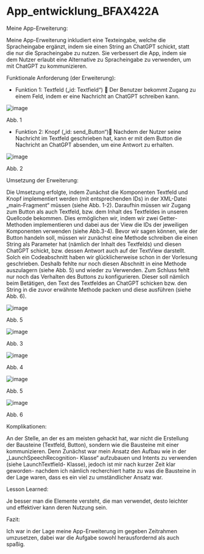 # App_entwicklung_BFAX422A 

Meine App-Erweiterung: 

Meine App-Erweiterung inkludiert eine Texteingabe, welche die Spracheingabe ergänzt, indem sie einen String an ChatGPT schickt, statt die nur die Spracheingabe zu nutzen. 
Sie verbessert die App, indem sie dem Nutzer erlaubt eine Alternative zu Spracheingabe zu verwenden, um mit ChatGPT zu kommunizieren. 


Funktionale Anforderung (der Erweiterung): 

-	Funktion 1: Textfeld („id: Textfield“)  Der Benutzer bekommt Zugang zu einem Feld, indem er eine Nachricht an ChatGPT schreiben kann.

![image](https://github.com/YassineH03/app_entwicklung_BFAX422A/assets/147349679/45beebf3-8d90-4b3b-8300-59cc5ccda254)

Abb. 1

-	Funktion 2: Knopf („id: send_Button“) Nachdem der Nutzer seine Nachricht im Textfeld 
geschrieben hat, kann er mit dem Button die Nachricht an ChatGPT absenden, um eine Antwort zu erhalten.



![image](https://github.com/YassineH03/app_entwicklung_BFAX422A/assets/147349679/8ec94aa7-7e56-49b3-a61c-dfca8b699c20)


Abb. 2

Umsetzung der Erweiterung:

Die Umsetzung erfolgte, indem Zunächst die Komponenten Textfeld und Knopf implementiert werden (mit entsprechenden IDs) in der XML-Datei „main-Fragment“ müssen (siehe Abb. 1-2). 
Daraufhin müssen wir Zugang zum Button als auch Textfeld, bzw. dem Inhalt des Textfeldes in unseren Quellcode bekommen. Dies ermöglichen wir, indem wir zwei Getter-Methoden implementieren und dabei aus der View die IDs der jeweiligen Komponenten verwenden (siehe Abb.3-4). 
Bevor wir sagen können, wie der Button handeln soll, müssen wir zunächst eine Methode schreiben die einen String als Parameter hat (nämlich der Inhalt des Textfelds) und diesen ChatGPT schickt, bzw. dessen Antwort auch auf der TextView darstellt. Solch ein Codeabschnitt haben wir glücklicherweise schon in der Vorlesung geschrieben. Deshalb fehlte nur noch diesen Abschnitt in eine Methode auszulagern (siehe Abb. 5) und wieder zu Verwenden.
Zum Schluss fehlt nur noch das Verhalten des Buttons zu konfigurieren. Dieser soll nämlich beim Betätigen, den Text des Textfeldes an ChatGPT schicken bzw. den String in die zuvor erwähnte Methode packen und diese ausführen (siehe Abb. 6).



![image](https://github.com/YassineH03/app_entwicklung_BFAX422A/assets/147349679/4d26720e-e634-4b30-870d-89644c095a86)

 
Abb. 5


![image](https://github.com/YassineH03/app_entwicklung_BFAX422A/assets/147349679/cf80648e-b17b-4455-a41a-3c4bc5c28621)


Abb. 3


![image](https://github.com/YassineH03/app_entwicklung_BFAX422A/assets/147349679/b21e820d-284f-4153-b59e-67cbbf253d3b)

 
Abb. 4


![image](https://github.com/YassineH03/app_entwicklung_BFAX422A/assets/147349679/28c992fc-ffc6-4d50-bbe2-88e857c8b612)

 
Abb. 5


![image](https://github.com/YassineH03/app_entwicklung_BFAX422A/assets/147349679/fcb745b8-b03c-4936-bf0d-d739157a3beb)

 
Abb. 6
	

Komplikationen: 

An der Stelle, an der es am meisten gehackt hat, war nicht die Erstellung der Bausteine (Textfeld, Button), sondern wie die Bausteine mit einer kommunizieren. Denn Zunächst war mein Ansatz den Aufbau wie in der „LaunchSpeechRecognition- Klasse“ aufzubauen und Intents zu verwenden (siehe LaunchTextfield- Klasse), jedoch ist mir nach kurzer Zeit klar geworden- nachdem ich nämlich recherchiert hatte zu was die Bausteine in der Lage waren, dass es ein viel zu umständlicher Ansatz war.


Lesson Learned: 

Je besser man die Elemente versteht, die man verwendet, desto leichter und effektiver kann deren Nutzung sein. 


Fazit:

Ich war in der Lage meine App-Erweiterung im gegeben Zeitrahmen umzusetzen, dabei war die Aufgabe sowohl herausfordernd als auch spaßig.

